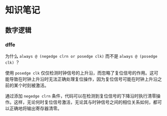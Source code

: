 # 知识笔记

## 数字逻辑

### dffe

为什么 `always @ (negedge clrn or posedge clk)` 而不是 `always @ (posedge clk)` ？

使用 `posedge clk` 仅仅检测时钟信号的上升沿，而忽略了复位信号的作用。这可能导致在时钟上升沿时无法正确处理复位操作，因为复位信号可能在时钟上升沿之前的某个时刻被激活。

通过添加 `negedge clrn` 条件，代码可以在检测到复位信号的下降沿时执行清零操作。这样，无论何时复位信号激活，无论其与时钟信号之间的相位关系如何，都可以正确地将输出寄存器清零。
